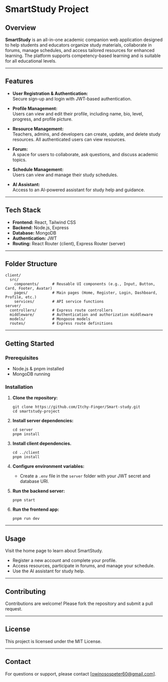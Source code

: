 # SmartStudy Project

## Overview

**SmartStudy** is an all-in-one academic companion web application designed to help students and educators organize study materials, collaborate in forums, manage schedules, and access tailored resources for enhanced learning. The platform supports competency-based learning and is suitable for all educational levels.

---

## Features

- **User Registration & Authentication:**  
  Secure sign-up and login with JWT-based authentication.

- **Profile Management:**  
  Users can view and edit their profile, including name, bio, level, progress, and profile picture.

- **Resource Management:**  
  Teachers, admins, and developers can create, update, and delete study resources. All authenticated users can view resources.

- **Forum:**  
  A space for users to collaborate, ask questions, and discuss academic topics.

- **Schedule Management:**  
  Users can view and manage their study schedules.

- **AI Assistant:**  
  Access to an AI-powered assistant for study help and guidance.

---

## Tech Stack

- **Frontend:** React, Tailwind CSS
- **Backend:** Node.js, Express
- **Database:** MongoDB 
- **Authentication:** JWT
- **Routing:** React Router (client), Express Router (server)

---

## Folder Structure

```
client/
  src/
    components/      # Reusable UI components (e.g., Input, Button, Card, Footer, Avatar)
    pages/           # Main pages (Home, Register, Login, Dashboard, Profile, etc.)
    services/        # API service functions
server/
  controllers/       # Express route controllers
  middleware/        # Authentication and authorization middleware
  models/            # Mongoose models 
  routes/            # Express route definitions
```

---

## Getting Started

### Prerequisites

- Node.js & pnpm installed
- MongoDB running 

### Installation

1. **Clone the repository:**
   ```
   git clone https://github.com/Itchy-Finger/Smart-study.git
   cd smartstudy-project
   ```

2. **Install server dependencies:**
   ```
   cd server
   pnpm install
   ```

3. **Install client dependencies.**
   ```
   cd ../client
   pnpm install
   ```

5. **Configure environment variables:**
   - Create a `.env` file in the `server` folder with your JWT secret and database URI.

6. **Run the backend server:**
   ```
   pnpm start
   ```

7. **Run the frontend app:**
   ```
   pnpm run dev
   ```

---

## Usage
Visit the home page to learn about SmartStudy.
- Register a new account and complete your profile.
- Access resources, participate in forums, and manage your schedule.
- Use the AI assistant for study help.

---

## Contributing

Contributions are welcome! Please fork the repository and submit a pull request.

---

## License

This project is licensed under the MIT License.

---

## Contact

For questions or support, please contact [owinosospeter60@gmail.com].
